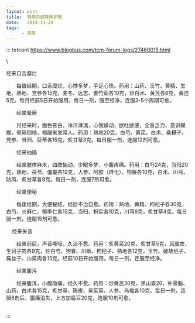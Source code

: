 ```yaml
---
layout: post
title:  特殊月经特殊护理
date:   2014-11-29
tags:
      - 随笔
---
```

::: txtcont
https://www.blogbus.com/tcm-forum-logs/27460015.html

\

经来口舌糜烂

　　每值经期，口舌糜烂，心悸多梦，手足心热。药用：山药、玉竹、黄精、生地、熟地、党参各15克，麦冬、远志、姜竹茹各10克，炒白术、黄芪各6克，黄连5克。每月经前5日开始服用，每日一剂，服至经净，连服3-5个周期可愈。 

　　经来晕厥

　　月经来时，面色苍白，冷汗淋漓，心慌躁动，欲吐欲便，全身乏力，意识模糊，晕厥倒地，桓醒来发常人。药用：熟地20克，白芍、黄芪、白术、桑椹子、党参、当归、茯苓各15克，炙甘草3克。每日服一剂，连服12剂可愈。

　　经来抽搐

　　经来肢体麻木，四肢抽动，少眠多梦，小腹疼痛。药用：白芍24克，当归20克，熟地、茯苓、僵蚕各12克，人参、阿胶（烊化）、钩藤各10克，白术、川芎、防风、炙甘草各9克。每日一剂，连服7剂可愈。

　　经来便秘

　　每逢经期，大便秘结，经后不治自愈。药用：熟地、黄精、枸杞子各30克，白芍、火麻仁、郁李仁各15克，当归、枳实各10克，川芎6克，炙甘草4克。每日服一剂，连服15剂可愈。

    经来失音

　　经来前后，声音嘶哑，久治不愈。药用：炙黄芪20克，炙甘草5克，风凰衣、生诃子肉各9克，炒白芍、狗脊、川断、枸杞子、熟地各12克，玉竹、破故纸子、菟丝子、山萸肉各15克。经前10日开始服用，每日一剂，连服至经净。

　　经来腹泻

　　经来腹泻，小腹隐痛，经久不愈。药用：炒黄芪30克，黑山查20，补骨脂、山药、白术各15克，炙甘草、陈皮、吴茱萸、人参、乌梅各10克。每日一剂，连服6剂后，腹痛消失，上方加扁豆20克，连服10剂可愈。

\
:::
